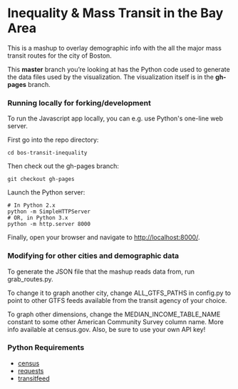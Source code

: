 Inequality & Mass Transit in the Bay Area
=====================

This is a mashup to overlay demographic info with the all the major mass transit routes for the city of Boston.

This **master** branch you’re looking at has the Python code used to generate the data files used by the visualization. The visualization itself is in the **gh-pages** branch.

### Running locally for forking/development

To run the Javascript app locally, you can e.g. use Python's one-line web server.

First go into the repo directory:

    cd bos-transit-inequality

Then check out the gh-pages branch:

    git checkout gh-pages

Launch the Python server:

    # In Python 2.x
    python -m SimpleHTTPServer
    # OR, in Python 3.x
    python -m http.server 8000

Finally, open your browser and navigate to [http://localhost:8000/](http://localhost:8000/).


### Modifying for other cities and demographic data
To generate the JSON file that the mashup reads data from, run grab_routes.py. 

To change it to graph another city, change ALL_GTFS_PATHS in config.py to point to other GTFS feeds available from the transit agency of your choice. 

To graph other dimensions, change the MEDIAN_INCOME_TABLE_NAME constant to some other American Community Survey column name. More info available at census.gov. Also, be sure to use your own API key!

### Python Requirements
 * [census](https://github.com/sunlightlabs/census)
 * [requests](http://docs.python-requests.org/en/latest/)
 * [transitfeed](https://code.google.com/p/googletransitdatafeed/wiki/TransitFeed) 
